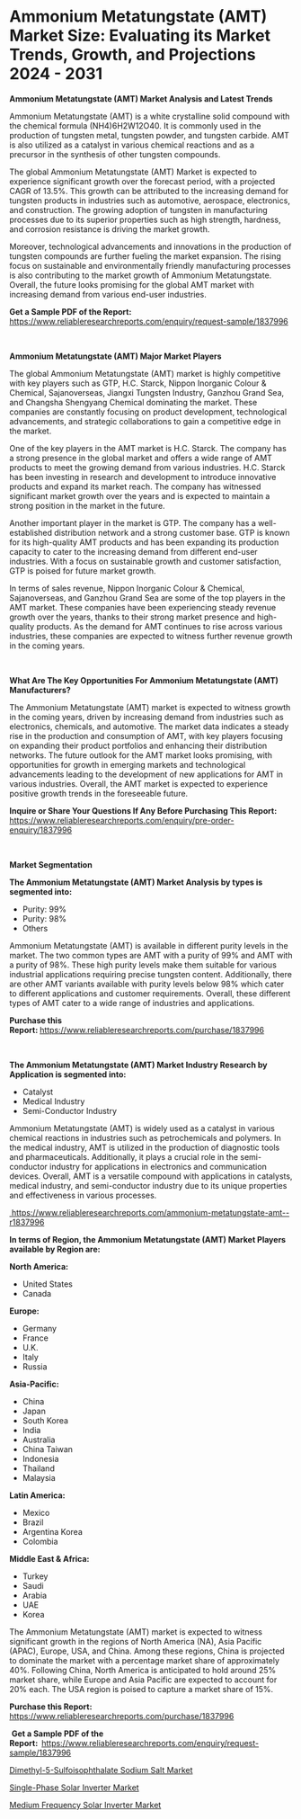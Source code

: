 <p><h1>Ammonium Metatungstate (AMT) Market Size: Evaluating its Market Trends, Growth, and Projections 2024 - 2031</h1></p><p><strong>Ammonium Metatungstate (AMT) Market Analysis and Latest Trends</strong></p>
<p><p>Ammonium Metatungstate (AMT) is a white crystalline solid compound with the chemical formula (NH4)6H2W12O40. It is commonly used in the production of tungsten metal, tungsten powder, and tungsten carbide. AMT is also utilized as a catalyst in various chemical reactions and as a precursor in the synthesis of other tungsten compounds.</p><p>The global Ammonium Metatungstate (AMT) Market is expected to experience significant growth over the forecast period, with a projected CAGR of 13.5%. This growth can be attributed to the increasing demand for tungsten products in industries such as automotive, aerospace, electronics, and construction. The growing adoption of tungsten in manufacturing processes due to its superior properties such as high strength, hardness, and corrosion resistance is driving the market growth.</p><p>Moreover, technological advancements and innovations in the production of tungsten compounds are further fueling the market expansion. The rising focus on sustainable and environmentally friendly manufacturing processes is also contributing to the market growth of Ammonium Metatungstate. Overall, the future looks promising for the global AMT market with increasing demand from various end-user industries.</p></p>
<p><strong>Get a Sample PDF of the Report:&nbsp;</strong> <a href="https://www.reliableresearchreports.com/enquiry/request-sample/1837996">https://www.reliableresearchreports.com/enquiry/request-sample/1837996</a></p>
<p>&nbsp;</p>
<p><strong>Ammonium Metatungstate (AMT) Major Market Players</strong></p>
<p><p>The global Ammonium Metatungstate (AMT) market is highly competitive with key players such as GTP, H.C. Starck, Nippon Inorganic Colour & Chemical, Sajanoverseas, Jiangxi Tungsten Industry, Ganzhou Grand Sea, and Changsha Shengyang Chemical dominating the market. These companies are constantly focusing on product development, technological advancements, and strategic collaborations to gain a competitive edge in the market.</p><p>One of the key players in the AMT market is H.C. Starck. The company has a strong presence in the global market and offers a wide range of AMT products to meet the growing demand from various industries. H.C. Starck has been investing in research and development to introduce innovative products and expand its market reach. The company has witnessed significant market growth over the years and is expected to maintain a strong position in the market in the future.</p><p>Another important player in the market is GTP. The company has a well-established distribution network and a strong customer base. GTP is known for its high-quality AMT products and has been expanding its production capacity to cater to the increasing demand from different end-user industries. With a focus on sustainable growth and customer satisfaction, GTP is poised for future market growth.</p><p>In terms of sales revenue, Nippon Inorganic Colour & Chemical, Sajanoverseas, and Ganzhou Grand Sea are some of the top players in the AMT market. These companies have been experiencing steady revenue growth over the years, thanks to their strong market presence and high-quality products. As the demand for AMT continues to rise across various industries, these companies are expected to witness further revenue growth in the coming years.</p></p>
<p>&nbsp;</p>
<p><strong>What Are The Key Opportunities For Ammonium Metatungstate (AMT) Manufacturers?</strong></p>
<p><p>The Ammonium Metatungstate (AMT) market is expected to witness growth in the coming years, driven by increasing demand from industries such as electronics, chemicals, and automotive. The market data indicates a steady rise in the production and consumption of AMT, with key players focusing on expanding their product portfolios and enhancing their distribution networks. The future outlook for the AMT market looks promising, with opportunities for growth in emerging markets and technological advancements leading to the development of new applications for AMT in various industries. Overall, the AMT market is expected to experience positive growth trends in the foreseeable future.</p></p>
<p><strong>Inquire or Share Your Questions If Any Before Purchasing This Report:</strong> <a href="https://www.reliableresearchreports.com/enquiry/pre-order-enquiry/1837996">https://www.reliableresearchreports.com/enquiry/pre-order-enquiry/1837996</a></p>
<p>&nbsp;</p>
<p><strong>Market Segmentation</strong></p>
<p><strong>The Ammonium Metatungstate (AMT) Market Analysis by types is segmented into:</strong></p>
<p><ul><li>Purity: 99%</li><li>Purity: 98%</li><li>Others</li></ul></p>
<p><p>Ammonium Metatungstate (AMT) is available in different purity levels in the market. The two common types are AMT with a purity of 99% and AMT with a purity of 98%. These high purity levels make them suitable for various industrial applications requiring precise tungsten content. Additionally, there are other AMT variants available with purity levels below 98% which cater to different applications and customer requirements. Overall, these different types of AMT cater to a wide range of industries and applications.</p></p>
<p><strong>Purchase this Report:&nbsp;</strong><a href="https://www.reliableresearchreports.com/purchase/1837996">https://www.reliableresearchreports.com/purchase/1837996</a></p>
<p>&nbsp;</p>
<p><strong>The Ammonium Metatungstate (AMT) Market Industry Research by Application is segmented into:</strong></p>
<p><ul><li>Catalyst</li><li>Medical Industry</li><li>Semi-Conductor Industry</li></ul></p>
<p><p>Ammonium Metatungstate (AMT) is widely used as a catalyst in various chemical reactions in industries such as petrochemicals and polymers. In the medical industry, AMT is utilized in the production of diagnostic tools and pharmaceuticals. Additionally, it plays a crucial role in the semi-conductor industry for applications in electronics and communication devices. Overall, AMT is a versatile compound with applications in catalysts, medical industry, and semi-conductor industry due to its unique properties and effectiveness in various processes.</p></p>
<p><a href="https://www.reliableresearchreports.com/ammonium-metatungstate-amt--r1837996">&nbsp;https://www.reliableresearchreports.com/ammonium-metatungstate-amt--r1837996</a></p>
<p><strong>In terms of Region, the Ammonium Metatungstate (AMT) Market Players available by Region are:</strong></p>
<p>
    <p> <strong> North America: </strong>
        <ul>
            <li>United States</li>
            <li>Canada</li>
        </ul>
        </p> 
    <p> <strong> Europe: </strong>
        <ul>
            <li>Germany</li>
            <li>France</li>
            <li>U.K.</li>
            <li>Italy</li>
            <li>Russia</li>
        </ul>
        </p> 
    <p> <strong> Asia-Pacific: </strong>
        <ul>
            <li>China</li>
            <li>Japan</li>
            <li>South Korea</li>
            <li>India</li>
            <li>Australia</li>
            <li>China Taiwan</li>
            <li>Indonesia</li>
            <li>Thailand</li>
            <li>Malaysia</li>
        </ul>
        </p> 
    <p> <strong> Latin America: </strong>
        <ul>
            <li>Mexico</li>
            <li>Brazil</li>
            <li>Argentina Korea</li>
            <li>Colombia</li>
        </ul>
        </p> 
    <p> <strong> Middle East & Africa: </strong>
        <ul>
            <li>Turkey</li>
            <li>Saudi</li>
            <li>Arabia</li>
            <li>UAE</li>
            <li>Korea</li>
        </ul>
    </p>
    </p>
<p><p>The Ammonium Metatungstate (AMT) market is expected to witness significant growth in the regions of North America (NA), Asia Pacific (APAC), Europe, USA, and China. Among these regions, China is projected to dominate the market with a percentage market share of approximately 40%. Following China, North America is anticipated to hold around 25% market share, while Europe and Asia Pacific are expected to account for 20% each. The USA region is poised to capture a market share of 15%.</p></p>
<p><strong>Purchase this Report: </strong><a href="https://www.reliableresearchreports.com/purchase/1837996">https://www.reliableresearchreports.com/purchase/1837996</a></p>
<p>&nbsp;<strong>Get a Sample PDF of the Report:&nbsp;&nbsp;</strong><a href="https://www.reliableresearchreports.com/enquiry/request-sample/1837996">https://www.reliableresearchreports.com/enquiry/request-sample/1837996</a></p>
<p><strong></strong></p>
<p><p><a href="https://github.com/LaceyZemlak1/Market-Research-Report-List-1/blob/main/dimethyl-5-sulfoisophthalate-sodium-salt-market.md">Dimethyl-5-Sulfoisophthalate Sodium Salt Market</a></p><p><a href="https://view.publitas.com/reportprime-1/single-phase-solar-inverter-market-share-size-trends-industry-analysis-report-by-application-residential-commercial-utility-by-type-power-frequency-inverter-medium-frequency-inverter-high-frequency-inverter-and-forecast-2024-2031/">Single-Phase Solar Inverter Market</a></p><p><a href="https://view.publitas.com/reportprime-1/deep-dive-into-the-medium-frequency-solar-inverter-market-itstrends-market-segmentation-and-competitive-analysis/">Medium Frequency Solar Inverter Market</a></p></p>